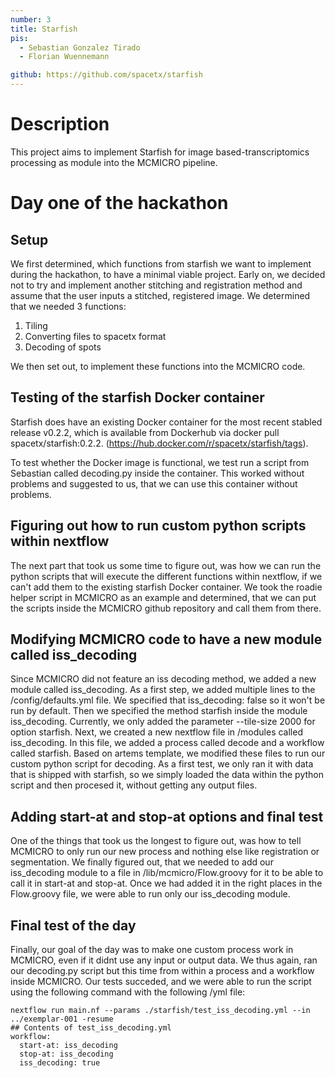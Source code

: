 ```yaml
---
number: 3
title: Starfish
pis:
  - Sebastian Gonzalez Tirado
  - Florian Wuennemann

github: https://github.com/spacetx/starfish
---
```

# Description

This project aims to implement Starfish for image based-transcriptomics processing as module into the MCMICRO pipeline.

# Day one of the hackathon 

## Setup
We first determined, which functions from starfish we want to implement during the hackathon, to have a minimal viable project. Early on, we decided not to try and implement another stitching and registration method and assume that the user inputs a stitched, registered image. We determined that we needed 3 functions:

1) Tiling
2) Converting files to spacetx format
3) Decoding of spots

We then set out, to implement these functions into the MCMICRO code.

## Testing of the starfish Docker container
Starfish does have an existing Docker container for the most recent stabled release v0.2.2, which is available from Dockerhub via docker pull spacetx/starfish:0.2.2. (https://hub.docker.com/r/spacetx/starfish/tags).

To test whether the Docker image is functional, we test run a script from Sebastian called decoding.py inside the container. This worked without problems and suggested to us, that we can use this container without problems.

## Figuring out how to run custom python scripts within nextflow
The next part that took us some time to figure out, was how we can run the python scripts that will execute the different functions within nextflow, if we can't add them to the existing starfish Docker container. We took the roadie helper script in MCMICRO as an example and determined, that we can put the scripts inside the MCMICRO github repository and call them from there.

## Modifying MCMICRO code to have a new module called iss_decoding
Since MCMICRO did not feature an iss decoding method, we added a new module called iss_decoding. As a first step, we added multiple lines to the /config/defaults.yml file. We specified that iss_decoding: false so it won't be run by default. Then we specified the method starfish inside the module iss_decoding. Currently, we only added the parameter --tile-size 2000 for option starfish. Next, we created a new nextflow file in /modules called iss_decoding. In this file, we added a process called decode and a workflow called starfish. Based on artems template, we modified these files to run our custom python script for decoding. As a first test, we only ran it with data that is shipped with starfish, so we simply loaded the data within the python script and then procesed it, without getting any output files.

## Adding start-at and stop-at options and final test
One of the things that took us the longest to figure out, was how to tell MCMICRO to only run our new process and nothing else like registration or segmentation. We finally figured out, that we needed to add our iss_decoding module to a file in /lib/mcmicro/Flow.groovy for it to be able to call it in start-at and stop-at. Once we had added it in the right places in the Flow.groovy file, we were able to run only our iss_decoding module.

## Final test of the day
Finally, our goal of the day was to make one custom process work in MCMICRO, even if it didnt use any input or output data. We thus again, ran our decoding.py script but this time from within a process and a workflow inside MCMICRO. Our tests succeded, and we were able to run the script using the following command with the following /yml file:

<pre>
<code>nextflow run main.nf --params ./starfish/test_iss_decoding.yml --in ../exemplar-001 -resume
## Contents of test_iss_decoding.yml
workflow:
  start-at: iss_decoding
  stop-at: iss_decoding
  iss_decoding: true
</code>
</pre>
